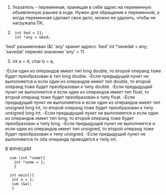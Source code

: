 1) Указатель - переменная, хранящая в себе адрес на переменную объявленную раьнее в коде.
   Нужен для обращения к переменной, а когда переменная сделает свое дело, можно ее удалить, чтобы не нагружала ПК.
2)      
        int bed = 11;
        int *any = &bed;
  'bed' разыменован (&)
  'any' хранит адресс 'bed'
        int *savedat = any;
   'savedat' перенял значение 'any' = 11.
   
 3)   int a = 4;
      char b = a;
    
-Если один из операндов имеет тип long double, то второй операнд тоже будет преобразован в тип long double.
-Если предыдущий пункт не выполняется и если один из операндов имеет тип double, то второй операнд тоже будет преобразован к типу double.
-Если предыдущий пункт не выполняется и если один из операндов имеет тип float, то второй операнд тоже будет преобразован к типу float.
-Если предыдущий пункт не выполняется и если один из операндов имеет тип unsigned long int, то второй операнд тоже будет преобразован к типу unsigned long int.
-Если предыдущий пункт не выполняется и если один из операндов имеет тип long, то второй операнд тоже будет преобразован к типу long.
-Если предыдущий пункт не выполняется и если один из операндов имеет тип unsigned, то второй операнд тоже будет преобразован к типу unsigned.
-Если предыдущий пункт не выполняется то оба операнда приводятся к типу int.
        
В ФУНКЦИИ
        
      sum (int *some){
        int *some = 1;
        }
        
      int main(){
       int a = 1;
       sum (&a);
       }
    
